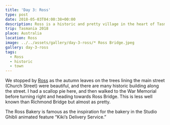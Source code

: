 ```yaml
---
title: 'Day 3: Ross'
type: post
date: 2018-05-03T04:00:38+00:00
description: Ross is a historic and pretty village in the heart of Tasmania.
trip: Tasmania 2018
place: Australia
location: Ross
image: ../../assets/gallery/day-3-ross/* Ross Bridge.jpeg
gallery: day-3-ross
tags:
  - Ross
  - historic
  - town
---
```

We stopped by [Ross][1] as the autumn leaves on the trees lining the main street (Church Street) were beautiful, and there are many historic building along the street. I had a scallop pie here, and then walked to the War Memorial before turning right and heading towards Ross Bridge. This is less well known than Richmond Bridge but almost as pretty.

The Ross Bakery is famous as the inspiration for the bakery in the Studio Ghibli animated feature &#8220;Kiki&#8217;s Delivery Service.&#8221;

 [1]: http://www.visitross.com.au/
